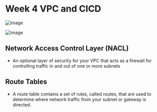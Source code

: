 # Week 4 VPC and CICD


![image](https://user-images.githubusercontent.com/14828358/144827863-ddaba37f-9d3e-4eb1-b0e4-bdfd8f9afb0f.png)





![image](https://user-images.githubusercontent.com/14828358/144831914-f1084794-2c5e-48b0-9234-91d4669ea713.png)




## Network Access Control Layer (NACL)

  * An optional layer of security for your VPC that acts as a firewall for controlling traffic in and out of one or more subnets 

## Route Tables

  * A route table contains a set of rules, called routes, that are used to determine where network traffic from your subnet or gateway is directed.
